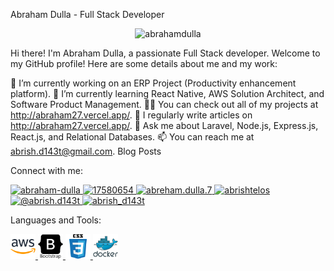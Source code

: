 Abraham Dulla - Full Stack Developer
<p align="center"> <img src="https://komarev.com/ghpvc/?username=abrahamdulla&label=Profile%20views&color=0e75b6&style=flat" alt="abrahamdulla" /> </p>
Hi there! I'm Abraham Dulla, a passionate Full Stack developer. Welcome to my GitHub profile! Here are some details about me and my work:

🔭 I’m currently working on an ERP Project (Productivity enhancement platform).
🌱 I’m currently learning React Native, AWS Solution Architect, and Software Product Management.
👨‍💻 You can check out all of my projects at http://abraham27.vercel.app/.
📝 I regularly write articles on http://abraham27.vercel.app/.
💬 Ask me about Laravel, Node.js, Express.js, React.js, and Relational Databases.
📫 You can reach me at abrish.d143t@gmail.com.
Blog Posts
<!-- BLOG-POST-LIST:START --> <!-- BLOG-POST-LIST:END -->
Connect with me:
<p align="left"> <a href="https://linkedin.com/in/abraham-dulla" target="blank"> <img src="https://raw.githubusercontent.com/rahuldkjain/github-profile-readme-generator/master/src/images/icons/Social/linked-in-alt.svg" alt="abraham-dulla" height="30" width="40" /> </a> <a href="https://stackoverflow.com/users/17580654" target="blank"> <img src="https://raw.githubusercontent.com/rahuldkjain/github-profile-readme-generator/master/src/images/icons/Social/stack-overflow.svg" alt="17580654" height="30" width="40" /> </a> <a href="https://fb.com/abreham.dulla.7" target="blank"> <img src="https://raw.githubusercontent.com/rahuldkjain/github-profile-readme-generator/master/src/images/icons/Social/facebook.svg" alt="abreham.dulla.7" height="30" width="40" /> </a> <a href="https://instagram.com/abrishtelos" target="blank"> <img src="https://raw.githubusercontent.com/rahuldkjain/github-profile-readme-generator/master/src/images/icons/Social/instagram.svg" alt="abrishtelos" height="30" width="40" /> </a> <a href="https://medium.com/@abrish.d143t" target="blank"> <img src="https://raw.githubusercontent.com/rahuldkjain/github-profile-readme-generator/master/src/images/icons/Social/medium.svg" alt="@abrish.d143t" height="30" width="40" /> </a> <a href="https://www.hackerrank.com/abrish_d143t" target="blank"> <img src="https://raw.githubusercontent.com/rahuldkjain/github-profile-readme-generator/master/src/images/icons/Social/hackerrank.svg" alt="abrish_d143t" height="30" width="40" /> </a> </p>
Languages and Tools:
<p align="left"> <a href="https://aws.amazon.com" target="_blank" rel="noreferrer"> <img src="https://raw.githubusercontent.com/devicons/devicon/master/icons/amazonwebservices/amazonwebservices-original-wordmark.svg" alt="aws" width="40" height="40"/> </a> <a href="https://getbootstrap.com" target="_blank" rel="noreferrer"> <img src="https://raw.githubusercontent.com/devicons/devicon/master/icons/bootstrap/bootstrap-plain-wordmark.svg" alt="bootstrap" width="40" height="40"/> </a> <a href="https://www.w3schools.com/css/" target="_blank" rel="noreferrer"> <img src="https://raw.githubusercontent.com/devicons/devicon/master/icons/css3/css3-original-wordmark.svg" alt="css3" width="40" height="40"/> </a> <a href="https://www.docker.com/" target="_blank" rel="noreferrer"> <img src="https://raw.githubusercontent.com/devicons/devicon/master/icons/docker/docker-original-wordmark.svg" alt="docker" width="40" height="40"/> </a> <a href="https://expressjs.com" target="_blank" rel="noreferrer"> <img src="https://raw.githubusercontent.com/devicons/devicon/master/icons/express/express-original-wordmark
